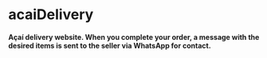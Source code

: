 # acaiDelivery

#### Açaí delivery website. When you complete your order, a message with the desired items is sent to the seller via WhatsApp for contact.
